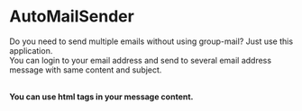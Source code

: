 # AutoMailSender

Do you need to send multiple emails without using group-mail? Just use this application.<br>
You can login to your email address and send to several email address message with same content and subject.<br><br>

<b>You can use html tags in your message content.</b>
